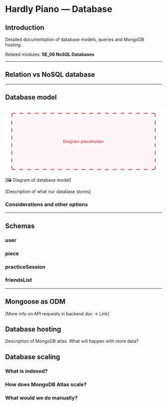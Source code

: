 # Hardly Piano — Database

## Introduction

Detailed documentation of database models, queries and MongoDB hosting.

Related modules: **SE_06 NoSQL Databases**

---

## Relation vs NoSQL database

---

## Database model

![placeholder-name](.//img/placeholder.jpg)
[🖼 Diagram of database model]

[Description of what our database stores]

### Considerations and other options

---

## Schemas

### user

### piece

### practiceSession

### friendsList

---

## Mongoose as ODM

[More info on API requests in backend doc -> Link]

## Database hosting

Description of MongoDB atlas. What will happen with more data?

## Database scaling

### What is indexed?

### How does MongoDB Atlas scale?

### What would we do manually?
